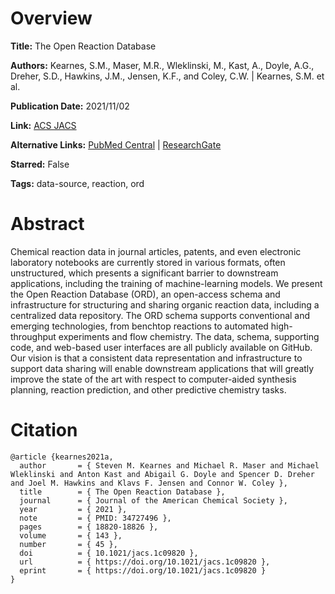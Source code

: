 # Overview
**Title:**
The Open Reaction Database

**Authors:**
Kearnes, S.M., Maser, M.R., Wleklinski, M., Kast, A., Doyle, A.G., Dreher, S.D., Hawkins, J.M., Jensen, K.F., and Coley, C.W. |
Kearnes, S.M. et al.

**Publication Date:**
2021/11/02

**Link:**
[ACS JACS](https://pubs.acs.org/doi/10.1021/jacs.1c09820)

**Alternative Links:**
[PubMed Central](https://www.ncbi.nlm.nih.gov/pmc/articles/PMC10767899) |
[ResearchGate](https://www.researchgate.net/publication/355879735_The_Open_Reaction_Database)

**Starred:**
False

**Tags:**
data-source, reaction, ord


# Abstract
Chemical reaction data in journal articles, patents, and even electronic laboratory notebooks are currently stored in various formats, often unstructured, which presents a significant barrier to downstream applications, including the training of machine-learning models.
We present the Open Reaction Database (ORD), an open-access schema and infrastructure for structuring and sharing organic reaction data, including a centralized data repository.
The ORD schema supports conventional and emerging technologies, from benchtop reactions to automated high-throughput experiments and flow chemistry.
The data, schema, supporting code, and web-based user interfaces are all publicly available on GitHub.
Our vision is that a consistent data representation and infrastructure to support data sharing will enable downstream applications that will greatly improve the state of the art with respect to computer-aided synthesis planning, reaction prediction, and other predictive chemistry tasks.


# Citation
```
@article {kearnes2021a,
  author       = { Steven M. Kearnes and Michael R. Maser and Michael Wleklinski and Anton Kast and Abigail G. Doyle and Spencer D. Dreher and Joel M. Hawkins and Klavs F. Jensen and Connor W. Coley },
  title        = { The Open Reaction Database },
  journal      = { Journal of the American Chemical Society },
  year         = { 2021 },
  note         = { PMID: 34727496 },
  pages        = { 18820-18826 },
  volume       = { 143 },
  number       = { 45 },
  doi          = { 10.1021/jacs.1c09820 },
  url          = { https://doi.org/10.1021/jacs.1c09820 },
  eprint       = { https://doi.org/10.1021/jacs.1c09820 }
}
```
